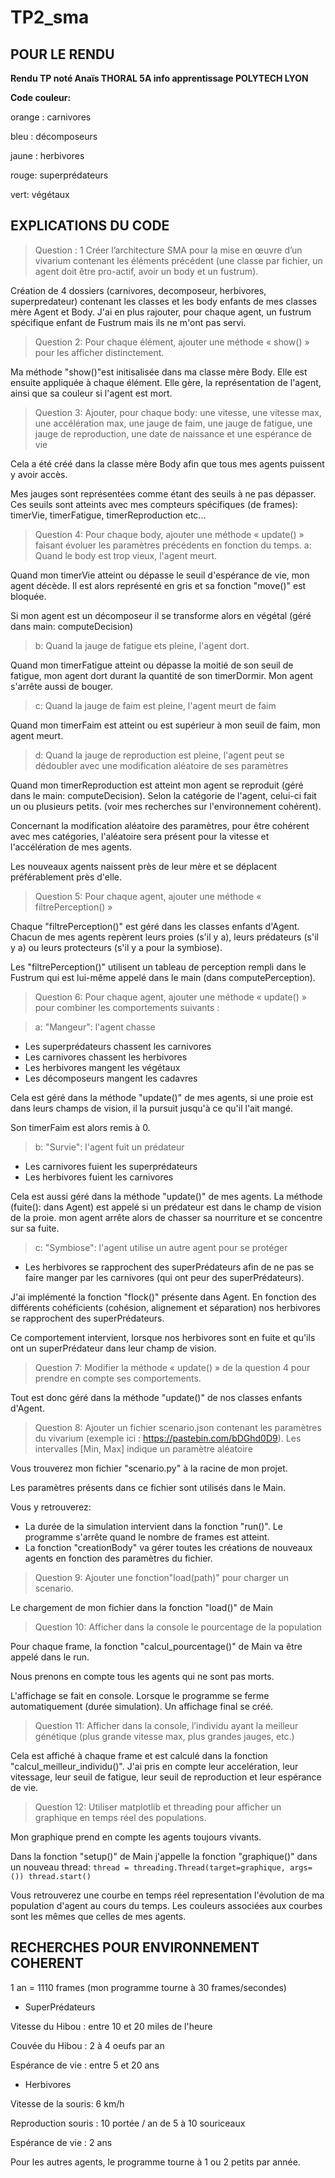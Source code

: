 # TP2_sma
 
##  POUR LE RENDU

**Rendu TP noté Anaïs THORAL 
5A info apprentissage
POLYTECH LYON**

**Code couleur:**


orange : carnivores


bleu : décomposeurs


jaune : herbivores


rouge: superprédateurs


vert: végétaux


## EXPLICATIONS DU CODE

>Question : 1 Créer l’architecture SMA pour la mise en œuvre d’un vivarium contenant les éléments
précédent (une classe par fichier, un agent doit être pro-actif, avoir un body et un fustrum).

Création de 4 dossiers (carnivores, decomposeur, herbivores, superpredateur) contenant les classes et les body enfants de mes classes mère Agent et Body. J'ai en plus rajouter, pour chaque agent, un fustrum spécifique enfant de Fustrum mais ils ne m'ont pas servi.

>Question 2: Pour chaque élément, ajouter une méthode « show() » pour les afficher
distinctement.

Ma méthode "show()"est initisalisée dans ma classe mère Body. Elle est ensuite appliquée à chaque élément. Elle gère, la représentation de l'agent, ainsi que sa couleur si l'agent est mort.

>Question 3:  Ajouter, pour chaque body: une vitesse, une vitesse max, une accélération max, une jauge de faim, une jauge de fatigue, une jauge de reproduction, une date de naissance et une espérance de vie

Cela a été créé dans la classe mère Body afin que tous mes agents puissent y avoir accès. 

Mes jauges sont représentées comme étant des seuils à ne pas dépasser. Ces seuils sont atteints avec mes compteurs spécifiques (de frames): timerVie, timerFatigue, timerReproduction etc...

>Question 4: Pour chaque body, ajouter une méthode « update() » faisant évoluer les paramètres
précédents en fonction du temps. 
> a: Quand le body est trop vieux, l'agent meurt.

Quand mon timerVie atteint ou dépasse le seuil d'espérance de vie, mon agent décède. Il est alors représenté en gris et sa fonction "move()" est bloquée. 

Si mon agent est un décomposeur il se transforme alors en végétal (géré dans main: computeDecision)

>b: Quand la jauge de fatigue ets pleine, l'agent dort.

Quand mon timerFatigue atteint ou dépasse la moitié de son seuil de fatigue, mon agent dort durant la quantité de son timerDormir. Mon agent s'arrête aussi de bouger.

>c: Quand la jauge de faim est pleine, l'agent meurt de faim

Quand mon timerFaim est atteint ou est supérieur à mon seuil de faim, mon agent meurt.

>d: Quand la jauge de reproduction est pleine, l'agent peut se dédoubler avec une modification aléatoire de ses paramètres

Quand mon timerReproduction est atteint mon agent se reproduit (géré dans le main: computeDecision). Selon la catégorie de l'agent, celui-ci fait un ou plusieurs petits. (voir mes recherches sur l'environnement cohérent).

Concernant la modification aléatoire des paramètres, pour être cohérent avec mes catégories, l'aléatoire sera présent pour la vitesse et l'accélération de mes agents.

Les nouveaux agents naissent près de leur mère et se déplacent préférablement près d'elle.

> Question 5: Pour chaque agent, ajouter une méthode « filtrePerception() »

Chaque "filtrePerception()" est géré dans les classes enfants d'Agent. Chacun de mes agents repèrent leurs proies (s'il y a), leurs prédateurs (s'il y a) ou leurs protecteurs (s'il y a pour la symbiose).

Les "filtrePerception()" utilisent un tableau de perception rempli dans le Fustrum qui est lui-même appelé dans le main (dans computePerception).

> Question 6: Pour chaque agent, ajouter une méthode « update() » pour combiner les
comportements suivants :

>a: "Mangeur": l'agent chasse

- Les superprédateurs chassent les carnivores
- Les carnivores chassent les herbivores
- Les herbivores mangent les végétaux 
- Les décomposeurs mangent les cadavres

Cela est géré dans la méthode "update()" de mes agents, si une proie est dans leurs champs de vision, il la pursuit jusqu'à ce qu'il l'ait mangé.

Son timerFaim est alors remis à 0.

>b: "Survie": l'agent fuit un prédateur

- Les carnivores fuient les superprédateurs
- Les herbivores fuient les carnivores

Cela est aussi géré dans la méthode "update()" de mes agents. La méthode (fuite(): dans Agent) est appelé si un prédateur est dans le champ de vision de la proie. mon agent arrête alors de chasser sa nourriture et se concentre sur sa fuite.

>c: "Symbiose": l'agent utilise un autre agent pour se protéger

- Les herbivores se rapprochent des superPrédateurs afin de ne pas se faire manger par les carnivores (qui ont peur des superPrédateurs). 

J'ai implémenté la fonction "flock()" présente dans Agent. En fonction des différents cohéficients (cohésion, alignement et séparation) nos herbivores se rapprochent des superPrédateurs.

Ce comportement intervient, lorsque nos herbivores sont en fuite et qu'ils ont un superPrédateur dans leur champ de vision.

>Question 7:  Modifier la méthode « update() » de la question 4 pour prendre en compte ses
comportements.

Tout est donc géré dans la méthode "update()" de nos classes enfants d'Agent.

>Question 8: Ajouter un fichier scenario.json contenant les paramètres du vivarium (exemple ici :
https://pastebin.com/bDGhd0D9). Les intervalles [Min, Max] indique un paramètre aléatoire

Vous trouverez mon fichier "scenario.py" à la racine de mon projet. 

Les paramètres présents dans ce fichier sont utilisés dans le Main. 

Vous y retrouverez:

- La durée de la simulation intervient dans la fonction "run()". Le programme s'arrête quand le nombre de frames est atteint. 
- La fonction "creationBody" va gérer toutes les créations de nouveaux agents en fonction des paramètres du fichier.

>Question 9: Ajouter une fonction"load(path)" pour charger un scenario.

Le chargement de mon fichier dans la fonction "load()" de Main

>Question 10: Afficher dans la console le pourcentage de la population

Pour chaque frame, la fonction "calcul_pourcentage()" de Main va être appelé dans le run.

Nous prenons en compte tous les agents qui ne sont pas morts. 

L'affichage se fait en console. Lorsque le programme se ferme automatiquement (durée simulation). Un affichage final se créé. 

>Question 11: Afficher dans la console, l’individu ayant la meilleur génétique (plus grande vitesse
max, plus grandes jauges, etc.)

Cela est affiché à chaque frame et est calculé dans la fonction "calcul_meilleur_individu()". J'ai pris en compte leur accelération, leur vitessage, leur seuil de fatigue, leur seuil de reproduction et leur espérance de vie.

>Question 12: Utiliser matplotlib et threading pour afficher un graphique en temps réel des
populations.

Mon graphique prend en compte les agents toujours vivants.

Dans la fonction "setup()" de Main j'appelle la fonction "graphique()" dans un nouveau thread: 
``thread = threading.Thread(target=graphique, args=())
thread.start()``

Vous retrouverez une courbe en temps réel representation l'évolution de ma population d'agent au cours du temps. Les couleurs associées aux courbes sont les mêmes que celles de mes agents.


## RECHERCHES POUR ENVIRONNEMENT COHERENT

1 an = 1110 frames (mon programme tourne à 30 frames/secondes)

* SuperPrédateurs 


Vitesse du Hibou : entre 10 et 20 miles de l'heure 


Couvée du Hibou : 2 à 4 oeufs par an


Espérance de vie : entre 5 et 20 ans 


* Herbivores

Vitesse de la souris: 6 km/h

Reproduction souris : 10 portée / an de 5 à 10 souriceaux

Espérance de vie : 2 ans

Pour les autres agents, le programme tourne à 1 ou 2 petits par année.
